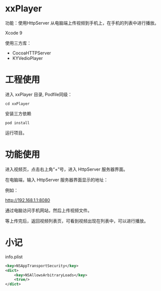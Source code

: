 # xxPlayer

功能：使用HttpServer 从电脑端上传视频到手机上，在手机的列表中进行播放。

Xcode 9

使用三方库：

* CocoaHTTPServer
* KYVedioPlayer

# 工程使用

进入  xxPlayer 目录, Podfile同级：

```
cd xxPlayer
```

安装三方依赖

```
pod install
```

运行项目。

# 功能使用

进入视频页，点击右上角“+”号，进入 HttpServer 服务器界面。

在电脑端，输入 HttpServer 服务器界面显示的地址：

例如：

http://192.168.1.1:8080

通过电脑访问手机网站，然后上传视频文件。

等上传完后，返回视频列表页，可看到视频出现在列表中，可以进行播放。

# 小记

info.plist

```xml
<key>NSAppTransportSecurity</key>
<dict>
	<key>NSAllowsArbitraryLoads</key>
	<true/>
</dict>
```

